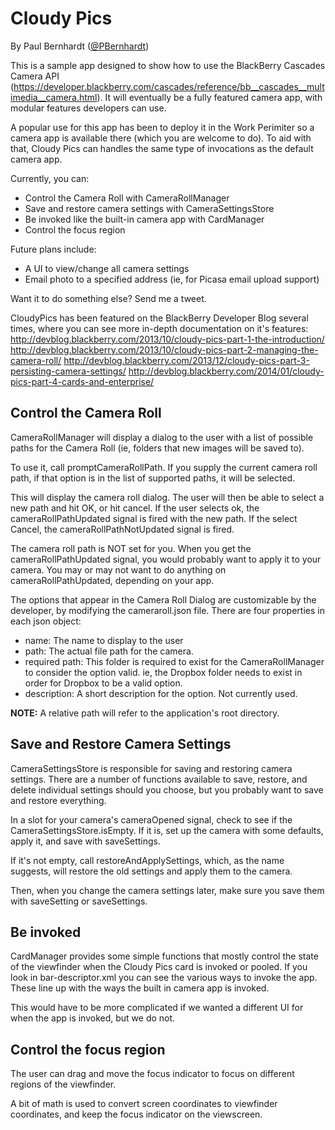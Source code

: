 Cloudy Pics
===========

By Paul Bernhardt ([@PBernhardt](https://twitter.com/PBernhardt "PBernhardt on Twitter"))

This is a sample app designed to show how to use the BlackBerry Cascades Camera API (https://developer.blackberry.com/cascades/reference/bb__cascades__multimedia__camera.html). It will eventually be a fully featured camera app, with modular features developers can use.

A popular use for this app has been to deploy it in the Work Perimiter so a camera app is available there (which you are welcome to do). To aid with that, Cloudy Pics can handles the same type of invocations as the default camera app.

Currently, you can:
* Control the Camera Roll with CameraRollManager
* Save and restore camera settings with CameraSettingsStore
* Be invoked like the built-in camera app with CardManager
* Control the focus region

Future plans include:
* A UI to view/change all camera settings
* Email photo to a specified address (ie, for Picasa email upload support)

Want it to do something else? Send me a tweet.

CloudyPics has been featured on the BlackBerry Developer Blog several times, where you can see more in-depth documentation on it's features:
http://devblog.blackberry.com/2013/10/cloudy-pics-part-1-the-introduction/
http://devblog.blackberry.com/2013/10/cloudy-pics-part-2-managing-the-camera-roll/
http://devblog.blackberry.com/2013/12/cloudy-pics-part-3-persisting-camera-settings/
http://devblog.blackberry.com/2014/01/cloudy-pics-part-4-cards-and-enterprise/

Control the Camera Roll
-----------------------
CameraRollManager will display a dialog to the user with a list of possible paths for the Camera Roll (ie, folders that new images will be saved to).

To use it, call promptCameraRollPath. If you supply the current camera roll path, if that option is in the list of supported paths, it will be selected.

This will display the camera roll dialog. The user will then be able to select a new path and hit OK, or hit cancel. If the user selects ok, the cameraRollPathUpdated signal is fired with the new path. If the select Cancel, the cameraRollPathNotUpdated signal is fired.

The camera roll path is NOT set for you. When you get the cameraRollPathUpdated signal, you would probably want to apply it to your camera. You may or may not want to do anything on cameraRollPathUpdated, depending on your app.

The options that appear in the Camera Roll Dialog are customizable by the developer, by modifying the cameraroll.json file. There are four properties in each json object:
* name: The name to display to the user
* path: The actual file path for the camera.
* required path: This folder is required to exist for the CameraRollManager to consider the option valid. ie, the Dropbox folder needs to exist in order for Dropbox to be a valid option.
* description: A short description for the option. Not currently used.

__NOTE:__ A relative path will refer to the application's root directory.

Save and Restore Camera Settings
--------------------------------
CameraSettingsStore is responsible for saving and restoring camera settings. There are a number of functions available to save, restore, and delete individual settings should you choose, but you probably want to save and restore everything.

In a slot for your camera's cameraOpened signal, check to see if the CameraSettingsStore.isEmpty. If it is, set up the camera with some defaults, apply it, and save with saveSettings.

If it's not empty, call restoreAndApplySettings, which, as the name suggests, will restore the old settings and apply them to the camera.

Then, when you change the camera settings later, make sure you save them with saveSetting or saveSettings.

Be invoked
----------
CardManager provides some simple functions that mostly control the state of the viewfinder when the Cloudy Pics card is invoked or pooled. If you look in bar-descriptor.xml you can see the various ways to invoke the app. These line up with the ways the built in camera app is invoked.

This would have to be more complicated if we wanted a different UI for when the app is invoked, but we do not.

Control the focus region
------------------------
The user can drag and move the focus indicator to focus on different regions of the viewfinder. 

A bit of math is used to convert screen coordinates to viewfinder coordinates, and keep the focus indicator on the viewscreen.
